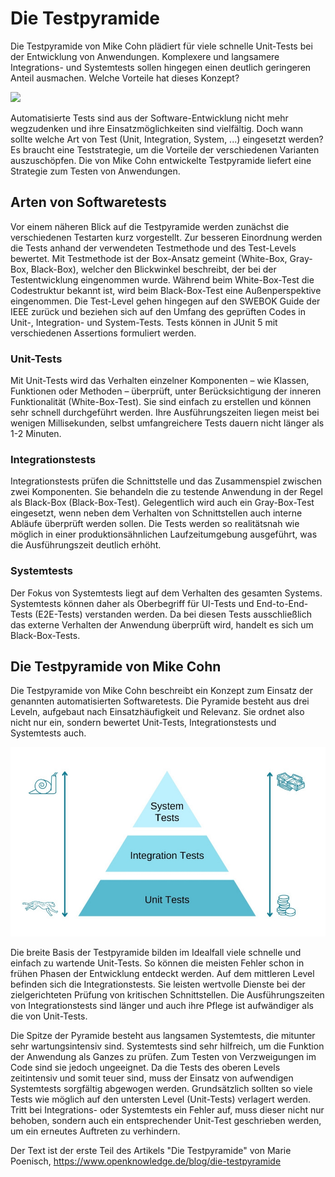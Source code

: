 # Die Testpyramide

Die Testpyramide von Mike Cohn plädiert für viele schnelle Unit-Tests bei der Entwicklung von Anwendungen. Komplexere und langsamere Integrations- und Systemtests sollen hingegen einen deutlich geringeren Anteil ausmachen. Welche Vorteile hat dieses Konzept?

![](./Titelfoto_Testpyramide.jpg)

Automatisierte Tests sind aus der Software-Entwicklung nicht mehr wegzudenken und ihre Einsatzmöglichkeiten sind vielfältig. Doch wann sollte welche Art von Test (Unit, Integration, System, ...) eingesetzt werden? Es braucht eine Teststrategie, um die Vorteile der verschiedenen Varianten auszuschöpfen. Die von Mike Cohn entwickelte Testpyramide liefert eine Strategie zum Testen von Anwendungen.
## Arten von Softwaretests 

Vor einem näheren Blick auf die Testpyramide werden zunächst die verschiedenen Testarten kurz vorgestellt. Zur besseren Einordnung werden die Tests anhand der verwendeten Testmethode und des Test-Levels bewertet. Mit Testmethode ist der Box-Ansatz gemeint (White-Box, Gray-Box, Black-Box), welcher den Blickwinkel beschreibt, der bei der Testentwicklung eingenommen wurde. Während beim White-Box-Test die Codestruktur bekannt ist, wird beim Black-Box-Test eine Außenperspektive eingenommen. Die Test-Level gehen hingegen auf den SWEBOK Guide der IEEE zurück und beziehen sich auf den Umfang des geprüften Codes in Unit-, Integration- und System-Tests.
Tests können in JUnit 5 mit verschiedenen Assertions formuliert werden. 

### Unit-Tests

Mit Unit-Tests wird das Verhalten einzelner Komponenten – wie Klassen, Funktionen oder Methoden – überprüft, unter Berücksichtigung der inneren Funktionalität (White-Box-Test). Sie sind einfach zu erstellen und können sehr schnell durchgeführt werden. Ihre Ausführungszeiten liegen meist bei wenigen Millisekunden, selbst umfangreichere Tests dauern nicht länger als 1-2 Minuten.

### Integrationstests

Integrationstests prüfen die Schnittstelle und das Zusammenspiel zwischen zwei Komponenten. Sie behandeln die zu testende Anwendung in der Regel als Black-Box (Black-Box-Test). Gelegentlich wird auch ein Gray-Box-Test eingesetzt, wenn neben dem Verhalten von Schnittstellen auch interne Abläufe überprüft werden sollen. Die Tests werden so realitätsnah wie möglich in einer produktionsähnlichen Laufzeitumgebung ausgeführt, was die Ausführungszeit deutlich erhöht.

### Systemtests

Der Fokus von Systemtests liegt auf dem Verhalten des gesamten Systems. Systemtests können daher als Oberbegriff für UI-Tests und End-to-End-Tests (E2E-Tests) verstanden werden. Da bei diesen Tests ausschließlich das externe Verhalten der Anwendung überprüft wird, handelt es sich um Black-Box-Tests.

## Die Testpyramide von Mike Cohn

Die Testpyramide von Mike Cohn beschreibt ein Konzept zum Einsatz der genannten automatisierten Softwaretests. Die Pyramide besteht aus drei Leveln, aufgebaut nach Einsatzhäufigkeit und Relevanz. Sie ordnet also nicht nur ein, sondern bewertet Unit-Tests, Integrationstests und Systemtests auch. 

![](./Die_Testpyramide_von_Mike_Cohn.jpg)

Die breite Basis der Testpyramide bilden im Idealfall viele schnelle und einfach zu wartende Unit-Tests. So können die meisten Fehler schon in frühen Phasen der Entwicklung entdeckt werden. Auf dem mittleren Level befinden sich die Integrationstests. Sie leisten wertvolle Dienste bei der zielgerichteten Prüfung von kritischen Schnittstellen. Die Ausführungszeiten von Integrationstests sind länger und auch ihre Pflege ist aufwändiger als die von Unit-Tests.

Die Spitze der Pyramide besteht aus langsamen Systemtests, die mitunter sehr wartungsintensiv sind. Systemtests sind sehr hilfreich, um die Funktion der Anwendung als Ganzes zu prüfen. Zum Testen von Verzweigungen im Code sind sie jedoch ungeeignet. Da die Tests des oberen Levels zeitintensiv und somit teuer sind, muss der Einsatz von aufwendigen Systemtests sorgfältig abgewogen werden. Grundsätzlich sollten so viele Tests wie möglich auf den untersten Level (Unit-Tests) verlagert werden. Tritt bei Integrations- oder Systemtests ein Fehler auf, muss dieser nicht nur behoben, sondern auch ein entsprechender Unit-Test geschrieben werden, um ein erneutes Auftreten zu verhindern.

Der Text ist der erste Teil des Artikels "Die Testpyramide" von Marie Poenisch, https://www.openknowledge.de/blog/die-testpyramide